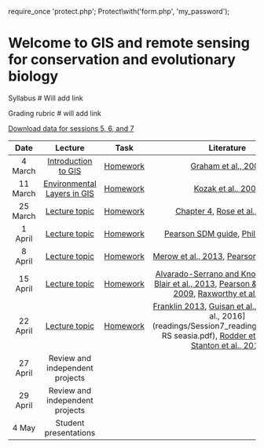 require_once 'protect.php';
Protect\with('form.php', 'my_password');

# Welcome to GIS and remote sensing for conservation and evolutionary biology

Syllabus # Will add link

Grading rubric  # will add link

[Download data for sessions 5, 6, and 7](https://github.com/Pgalante/RGGS_GIS/raw/master/data/sessionData.zip)

| Date    | Lecture | Task | Literature |
|:-------:|:-------:|:----:|:-------:|
| 4 March | [Introduction to GIS]() | [Homework]() | [Graham et al., 2004](readings/Session1_readings/Graham_etal2004.pdf) |
| 11 March | [Environmental Layers in GIS]() | [Homework]() | [Kozak et al., 2008](readings/Session2_readings/Kozak_etal2008.pdf) |
| 25 March | [Lecture topic]() | [Homework]() | [Chapter 4](readings/Session3_readings/Chapter4.pdf), [Rose et al., 2014](readings/Session3_readings/ROSE_et_al-2014-Conservation_Biology.pdf) |
| 1 April |  [Lecture topic]() | [Homework]() | [Pearson SDM guide](readings/Session4_readings/Pearson_SDMGuide.pdf), [Phillips 2006](readings/Session4_readings/Phillips_EcMod_2006.pdf) |
| 8 April | [Lecture topic]() | [Homework]() | [Merow et al., 2013](readings/Session5_readings/Merow_etal2013_Maxent.pdf), [Pearson et al., 2007](readings/Session5_readings/Pearson_etal2007.pdf) |
| 15 April | [Lecture topic]() | [Homework]() | [Alvarado-Serrano and Knowles, 2013](readings/Session6_readings/Alvarado-Serrano&Knowles2013_phylogeographyENMs.pdf), [Blair et al., 2013](readings/Session6_readings/Blair_etal2013_jeb12179.pdf), [Pearson & Raxworthy, 2009](readings/Session6_readings/Pearson&Raxworthy2009endemism.pdf), [Raxworthy et al., 2007](readings/Session6_readings/Raxworthy_etal2007.pdf) |
| 22 April | [Lecture topic]() | [Homework]() | [Franklin 2013](readings/Session7_readings/Franklin2013_conservation_biogeography_review.pdf), [Guisan et al., 2013](readings/Session7_readings/Guisan_etal2013_sdms&conservation.pdf), [Li et al., 2016](readings/Session7_readings/Li_Hughes RS seasia.pdf), [Rodder et al., 2016](readings/Session7_readings/Rodder_et_al_2016.pdf), [Stanton et al., 2015](readings/Session7_readings/Stanton_et_al-2015-Global_Change_Biology.pdf) |
| 27 April | Review and independent projects |
| 29 April | Review and independent projects |
| 4 May | Student presentations |